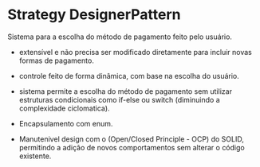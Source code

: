 # Strategy DesignerPattern

Sistema para a escolha do método de pagamento feito pelo usuário. 

- extensível e não precisa ser modificado diretamente para incluir novas formas de pagamento.

- controle feito de forma dinâmica, com base na escolha do usuário.

- sistema permite a escolha do método de pagamento sem utilizar estruturas condicionais como if-else ou switch (diminuindo a complexidade ciclomatica).

- Encapsulamento com enum.

- Manutenivel  design com o (Open/Closed Principle - OCP) do SOLID, permitindo a adição de novos comportamentos sem alterar o código existente.


